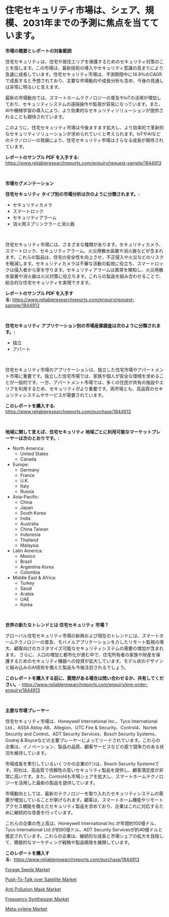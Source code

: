 <p><h1>住宅セキュリティ市場は、シェア、規模、2031年までの予測に焦点を当てています。</h1></p><p><strong>市場の概要とレポートの対象範囲</strong></p>
<p><p>住宅セキュリティは、住宅や居住エリアを保護するためのセキュリティ対策のことを指します。この市場は、最新技術の導入やセキュリティ意識の高まりにより急速に成長しています。住宅セキュリティ市場は、予測期間中に14.9％のCAGRで成長すると予想されており、主要な市場動向や成長分析も含め、今後の見通しは非常に明るいと言えます。</p><p>最新の市場動向では、スマートホームテクノロジーの普及やIoTの活用が増加しており、セキュリティシステムの遠隔操作や監視が容易になっています。また、AIや機械学習の導入により、より効果的なセキュリティソリューションが提供されることも期待されています。</p><p>このように、住宅セキュリティ市場は今後ますます拡大し、より効率的で革新的なセキュリティソリューションが求められていくと考えられます。IoTやAIなどのテクノロジーの発展により、住宅セキュリティ市場はさらなる成長が期待されています。</p></p>
<p><strong>レポートのサンプル PDF を入手する:</strong> <a href="https://www.reliableresearchreports.com/enquiry/request-sample/1844913">https://www.reliableresearchreports.com/enquiry/request-sample/1844913</a></p>
<p>&nbsp;</p>
<p><strong>市場セグメンテーション</strong></p>
<p><strong>住宅セキュリティ タイプ別の市場分析は次のように分類されます。:</strong></p>
<p><ul><li>セキュリティカメラ</li><li>スマートロック</li><li>セキュリティアラーム</li><li>消火用スプリンクラーと消火器</li></ul></p>
<p>&nbsp;</p>
<p><p>住宅セキュリティ市場には、さまざまな種類があります。セキュリティカメラ、スマートロック、セキュリティアラーム、火災用散水装置や消火器などが含まれます。これらの製品は、住宅の安全性を向上させ、不正侵入や火災などのリスクを軽減します。セキュリティカメラは不審な活動の監視に役立ち、スマートロックは侵入者から家を守ります。セキュリティアラームは異常を検知し、火災用散水装置や消火器は火災対策に役立ちます。これらの製品を組み合わせることで、総合的な住宅セキュリティを実現できます。</p></p>
<p><strong>レポートのサンプル PDF を入手する:</strong>&nbsp;<a href="https://www.reliableresearchreports.com/enquiry/request-sample/1844913">https://www.reliableresearchreports.com/enquiry/request-sample/1844913</a></p>
<p>&nbsp;</p>
<p><strong> 住宅セキュリティ アプリケーション別の市場産業調査は次のように分類されます。:</strong></p>
<p><ul><li>独立</li><li>アパート</li></ul></p>
<p>&nbsp;</p>
<p><p>住宅セキュリティ市場のアプリケーションは、独立した住宅市場やアパートメント市場に重要です。独立した住宅市場では、家族や個人が安全な環境を求めることが一般的です。一方、アパートメント市場では、多くの住民が共有の施設やエリアを利用するため、セキュリティがより重要です。両市場とも、高品質のセキュリティシステムやサービスが需要されています。</p></p>
<p><strong>このレポートを購入する:</strong>&nbsp; <a href="https://www.reliableresearchreports.com/purchase/1844913">https://www.reliableresearchreports.com/purchase/1844913</a></p>
<p>&nbsp;</p>
<p><strong>地域に関して言えば、住宅セキュリティ 地域ごとに利用可能なマーケットプレーヤーは次のとおりです。:</strong></p>
<p><ul>
    <li>
        North America:
        <ul>
            <li>United States</li>
            <li>Canada</li>
        </ul>
    </li>
    <li>
        Europe:
        <ul>
            <li>Germany</li>
            <li>France</li>
            <li>U.K.</li>
            <li>Italy</li>
            <li>Russia</li>
        </ul>
    </li>
    <li>
        Asia-Pacific:
        <ul>
            <li>China</li>
            <li>Japan</li>
            <li>South Korea</li>
            <li>India</li>
            <li>Australia</li>
            <li>China Taiwan</li>
            <li>Indonesia</li>
            <li>Thailand</li>
            <li>Malaysia</li>
        </ul>
    </li>
    <li>
        Latin America:
        <ul>
            <li>Mexico</li>
            <li>Brazil</li>
            <li>Argentina Korea</li>
            <li>Colombia</li>
        </ul>
    </li>
    <li>
        Middle East & Africa:
        <ul>
            <li>Turkey</li>
            <li>Saudi</li>
            <li>Arabia</li>
            <li>UAE</li>
            <li>Korea</li>
        </ul>
    </li>
    </ul></p>
<p>&nbsp;</p>
<p><strong>世界の新たなトレンドとは 住宅セキュリティ 市場？</strong></p>
<p><p>グローバル住宅セキュリティ市場の新興および現在のトレンドには、スマートホームテクノロジーの普及、モバイルアプリケーションを介したリモート監視の増大、顧客向けのカスタマイズ可能なセキュリティシステムの需要の増加が含まれます。 さらに、人口の増加と都市化が進む中で、住宅所有者の家族や財産を保護するためのセキュリティ機器への投資が拡大しています。モデル状のデザインと組み込みのAI技術を備えた製品も今後注目されるでしょう。</p></p>
<p><strong>このレポートを購入する前に、質問がある場合は問い合わせるか、共有してください。</strong>- <a href="https://www.reliableresearchreports.com/enquiry/pre-order-enquiry/1844913">https://www.reliableresearchreports.com/enquiry/pre-order-enquiry/1844913</a></p>
<p>&nbsp;</p>
<p><strong>主要な市場プレーヤー</strong></p>
<p><p>住宅セキュリティ市場は、Honeywell International Inc.、Tyco International Ltd.、ASSA Abloy AB、Allegion、UTC Fire & Security、Control4、Nortek Security and Control、ADT Security Services、Bosch Security Systems、Godrej & Boyceなどの主要プレーヤーによってリードされています。これらの企業は、イノベーション、製品の品質、顧客サービスなどの面で競争力のある状況を維持しています。</p><p>市場成長を牽引しているいくつかの企業の1つは、Bosch Security Systemsです。同社は、高品質で信頼性の高いセキュリティ製品を提供し、顧客満足度が非常に高いです。また、Control4も市場シェアを拡大し、スマートホームテクノロジーを活用した最新の製品を提供しています。</p><p>市場動向としては、最新のテクノロジーを取り入れたセキュリティシステムの需要が増加していることが挙げられます。顧客は、スマートホーム機能やリモートアクセス機能を備えたセキュリティ製品を求めており、企業はこれに対応するために継続的な改善を行っています。</p><p>これらの企業の売上高は、Honeywell International Inc.が年間約100億ドル、Tyco International Ltd.が約60億ドル、ADT Security Servicesが約40億ドルと推定されています。これらの企業は、継続的な成長と市場シェアの拡大を目指して、積極的なマーケティング戦略や製品開発を展開しています。</p></p>
<p><strong>このレポートを購入する:</strong>&nbsp;&nbsp;<a href="https://www.reliableresearchreports.com/purchase/1844913">https://www.reliableresearchreports.com/purchase/1844913</a></p>
<p><p><a href="https://view.publitas.com/reportprime-1/forage-seeds-market-dynamics-2024-2031-also-about-its-market-trends-projections-and-opportunities/">Forage Seeds Market</a></p><p><a href="https://unruly-ladybug-44b.notion.site/Push-To-Talk-over-Satellite-Market-Offer-Valuable-Insights-into-Market-Size-Market-Share-Market-Tr-5e209bd4eb5e4688b7ee319435aa63a9">Push-To-Talk over Satellite Market</a></p><p><a href="https://meowing-lemming-dd3.notion.site/Anti-Pollution-Mask-Market-A-Comprehensive-Report-of-its-Market-Share-Growth-Trends-2024-2031-7a67d7230bf84ebba68bf218048bcd4e">Anti Pollution Mask Market</a></p><p><a href="https://view.publitas.com/reportprime-1/frequency-synthesizer-market-dynamics-2024-2031-also-about-its-market-trends-projections-and-opportunities/">Frequency Synthesizer Market</a></p><p><a href="https://cute-banjo-8ca.notion.site/Meta-xylene-Market-Analysis-Examines-its-Scope-on-Growth-Opportunities-and-Forecasted-Trends-Spanni-3e566262921f4d3091c9c18b6191a554">Meta-xylene Market</a></p></p>